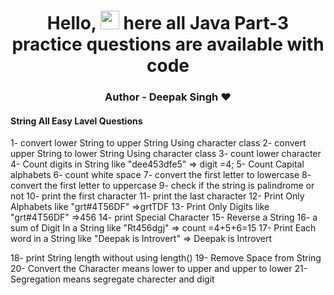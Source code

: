 
  <h1 align="center">
  Hello, 
  <img src="https://media.giphy.com/media/hvRJCLFzcasrR4ia7z/giphy.gif" width="30px"/>
      here all Java Part-3 practice questions are available with code
</h1>
<h3 align="center">
Author - Deepak Singh ❤️
</h3>

<h4> String All Easy Lavel Questions</h4>

1- convert lower String to upper String Using character class
2- convert upper String to lower String Using character class
3- count lower character
4- Count digits in String like "dee453dfe5" => digit =4;
5- Count Capital alphabets 
6- count white space
7- convert the first letter to lowercase
8- convert the first letter to uppercase
9- check if the string is palindrome or not
10- print the first character
11- print the last character
12- Print Only Alphabets like "grt#4T56DF" =>grtTDF
13- Print Only Digits like "grt#4T56DF" =>456
14- print Special Character
15- Reverse a String
16- a sum of Digit In a String like "Rt456dgj"  => count =4+5+6=15
17- Print Each word in a String like "Deepak is Introvert" => Deepak
                                                              is
                                                              Introvert

18- print String length without using length()
19- Remove Space from String
20- Convert the Character means lower to upper and upper to lower
21- Segregation means segregate charecter and digit
